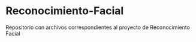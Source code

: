 # Reconocimiento-Facial
Repositorio con archivos correspondientes al proyecto de Reconocimiento Facial 
